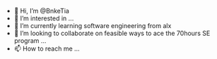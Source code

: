 - 👋 Hi, I’m @BnkeTia
- 👀 I’m interested in ...
- 🌱 I’m currently learning software engineering from alx
- 💞️ I’m looking to collaborate on feasible ways to ace the 70hours SE program ...
- 📫 How to reach me ...

<!---
BnkeTia/BnkeTia is a ✨ special ✨ repository because its `README.md` (this file) appears on your GitHub profile.
You can click the Preview link to take a look at your changes.
--->
